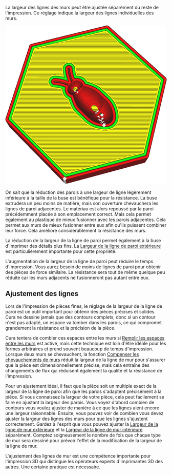La largeur des lignes des murs peut être ajustée séparément du reste de l'impression. Ce réglage indique la largeur des lignes individuelles des murs.

![Les lignes pour les murs sont beaucoup plus larges que le reste](../../../articles/images/wall_line_width.png)

On sait que la réduction des parois à une largeur de ligne légèrement inférieure à la taille de la buse est bénéfique pour la résistance. La buse extrudera un peu moins de matière, mais son ouverture chevauchera les lignes de paroi adjacentes. Le matériau est alors repoussé par la paroi précédemment placée à son emplacement correct. Mais cela permet également au plastique de mieux fusionner avec les parois adjacentes. Cela permet aux murs de mieux fusionner entre eux afin qu'ils puissent combiner leur force. Cela améliore considérablement la résistance des murs.

La réduction de la largeur de la ligne de paroi permet également à la buse d'imprimer des détails plus fins. La [Largeur de la ligne de paroi extérieure](wall_line_width_0.md) est particulièrement importante pour cette propriété.

L'augmentation de la largeur de la ligne de paroi peut réduire le temps d'impression. Vous aurez besoin de moins de lignes de paroi pour obtenir des pièces de force similaire. La résistance sera tout de même quelque peu réduite car les murs adjacents ne fusionneront pas autant entre eux.

Ajustement des lignes
----
Lors de l'impression de pièces fines, le réglage de la largeur de la ligne de paroi est un outil important pour obtenir des pièces précises et solides. Cura ne dessine jamais que des contours complets, donc si un contour n'est pas adapté, un espace va tomber dans les parois, ce qui compromet grandement la résistance et la précision de la pièce.

Cura tentera de combler ces espaces entre les murs si [Remplir les espaces entre les murs](../shell/fill_perimeter_gaps.md) est activé, mais cette technique est loin d'être idéale pour les formes arbitraires et prend souvent beaucoup de temps d'impression. Lorsque deux murs se chevauchent, la fonction [Compenser les chevauchements de murs](../shell/travel_compensate_overlapping_walls_enabled.md) réduit la largeur de la ligne de mur pour s'assurer que la pièce est dimensionnellement précise, mais cela entraîne des changements de flux qui réduisent également la qualité et la résistance de l'impression.

Pour un ajustement idéal, il faut que la pièce soit un multiple exact de la largeur de la ligne de paroi afin que les parois s'adaptent précisément à la pièce. Si vous connaissez la largeur de votre pièce, cela peut facilement se faire en ajustant la largeur des parois. Vous voyez d'abord combien de contours vous voulez ajuster de manière à ce que les lignes aient encore une largeur raisonnable. Ensuite, vous pouvez voir de combien vous devez ajuster la largeur des lignes des murs pour que les lignes s'ajustent correctement. Gardez à l'esprit que vous pouvez ajuster la [Largeur de la ligne de mur extérieure](wall_line_width_0.md) et la [Largeur de la ligne de mur intérieure](wall_line_width_x.md) séparément. Comptez soigneusement le nombre de fois que chaque type de mur sera dessiné pour prévoir l'effet de la modification de la largeur de la ligne de mur.

L'ajustement des lignes de mur est une compétence importante pour l'impression 3D qui distingue les opérateurs experts d'imprimantes 3D des autres. Une certaine pratique est nécessaire.


